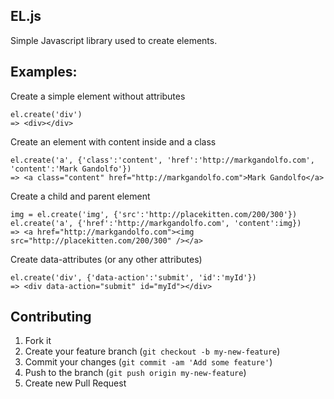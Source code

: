 ## EL.js

Simple Javascript library used to create elements. 

## Examples:

Create a simple element without attributes

    el.create('div')
    => <div></div>

Create an element with content inside and a class

    el.create('a', {'class':'content', 'href':'http://markgandolfo.com', 'content':'Mark Gandolfo'})
    => <a class="content" href="http://markgandolfo.com">Mark Gandolfo</a>

Create a child and parent element

    img = el.create('img', {'src':'http://placekitten.com/200/300'})
    el.create('a', {'href':'http://markgandolfo.com', 'content':img})
    => <a href="http://markgandolfo.com"><img src="http://placekitten.com/200/300" /></a>

Create data-attributes (or any other attributes)

    el.create('div', {'data-action':'submit', 'id':'myId'})
    => <div data-action="submit" id="myId"></div>


## Contributing

1. Fork it
2. Create your feature branch (`git checkout -b my-new-feature`)
3. Commit your changes (`git commit -am 'Add some feature'`)
4. Push to the branch (`git push origin my-new-feature`)
5. Create new Pull Request